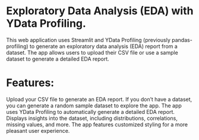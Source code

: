# Exploratory Data Analysis (EDA) with YData Profiling.

This web application uses Streamlit and YData Profiling (previously pandas-profiling) to generate an exploratory data analysis (EDA) report from a dataset. The app allows users to upload their CSV file or use a sample dataset to generate a detailed EDA report.

# Features:

 Upload your CSV file to generate an EDA report.
 If you don’t have a dataset, you can generate a random sample dataset to explore the app.
 The app uses YData Profiling to automatically generate a detailed EDA report.
 Displays insights into the dataset, including distributions, correlations, missing values, and more.
 The app features customized styling for a more pleasant user experience.
